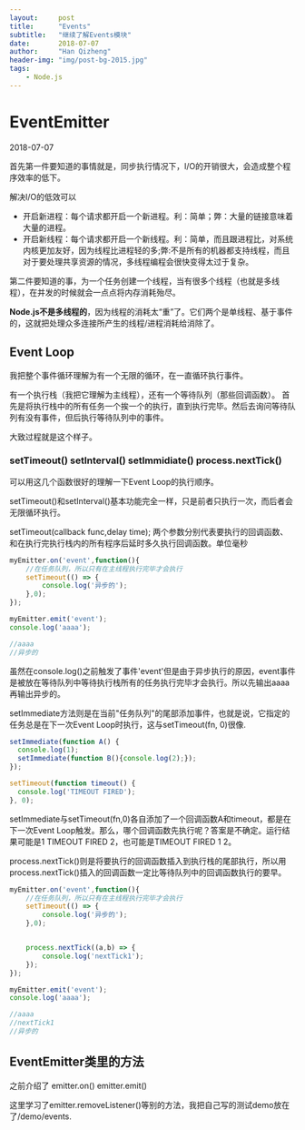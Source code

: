 ```yaml
---
layout:     post
title:      "Events"
subtitle:   "继续了解Events模块"
date:       2018-07-07
author:     "Han Qizheng"
header-img: "img/post-bg-2015.jpg"
tags:
    - Node.js
---
```


# EventEmitter
2018-07-07

首先第一件要知道的事情就是，同步执行情况下，I/O的开销很大，会造成整个程序效率的低下。

解决I/O的低效可以

- 开启新进程：每个请求都开启一个新进程。利：简单；弊：大量的链接意味着大量的进程。
- 开启新线程：每个请求都开启一个新线程。利：简单，而且跟进程比，对系统内核更加友好，因为线程比进程轻的多;弊:不是所有的机器都支持线程，而且对于要处理共享资源的情况，多线程编程会很快变得太过于复杂。

第二件要知道的事，为一个任务创建一个线程，当有很多个线程（也就是多线程），在并发的时候就会一点点将内存消耗殆尽。

**Node.js不是多线程的**，因为线程的消耗太“重”了。它们两个是单线程、基于事件的，这就把处理众多连接所产生的线程/进程消耗给消除了。

## Event Loop

我把整个事件循环理解为有一个无限的循环，在一直循环执行事件。

有一个执行栈（我把它理解为主线程），还有一个等待队列（那些回调函数）。
首先是将执行栈中的所有任务一个挨一个的执行，直到执行完毕。然后去询问等待队列有没有事件，但后执行等待队列中的事件。

大致过程就是这个样子。

### setTimeout() setInterval() setImmidiate() process.nextTick()

可以用这几个函数很好的理解一下Event Loop的执行顺序。

setTimeout()和setInterval()基本功能完全一样，只是前者只执行一次，而后者会无限循环执行。

setTimeout(callback func,delay time);
两个参数分别代表要执行的回调函数、和在执行完执行栈内的所有程序后延时多久执行回调函数。单位毫秒

```js
myEmitter.on('event',function(){ 
    //在任务队列，所以只有在主线程执行完毕才会执行
    setTimeout(() => {
        console.log('异步的');
    },0);
});

myEmitter.emit('event');
console.log('aaaa');

//aaaa
//异步的
```
虽然在console.log()之前触发了事件'event'但是由于异步执行的原因，event事件是被放在等待队列中等待执行栈所有的任务执行完毕才会执行。所以先输出aaaa再输出异步的。

setImmediate方法则是在当前"任务队列"的尾部添加事件，也就是说，它指定的任务总是在下一次Event Loop时执行，这与setTimeout(fn, 0)很像.
```js
setImmediate(function A() {
  console.log(1);
  setImmediate(function B(){console.log(2);});
});

setTimeout(function timeout() {
  console.log('TIMEOUT FIRED');
}, 0);
```
setImmediate与setTimeout(fn,0)各自添加了一个回调函数A和timeout，都是在下一次Event Loop触发。那么，哪个回调函数先执行呢？答案是不确定。运行结果可能是1  TIMEOUT FIRED  2，也可能是TIMEOUT FIRED  1  2。

process.nextTick()则是将要执行的回调函数插入到执行栈的尾部执行，所以用process.nextTick()插入的回调函数一定比等待队列中的回调函数执行的要早。
```js
myEmitter.on('event',function(){ 
    //在任务队列，所以只有在主线程执行完毕才会执行
    setTimeout(() => {
        console.log('异步的');
    },0);


    process.nextTick((a,b) => {
        console.log('nextTick1');
    });
});

myEmitter.emit('event');
console.log('aaaa');

//aaaa
//nextTick1
//异步的
```

## EventEmitter类里的方法

之前介绍了 emitter.on()  emitter.emit()

这里学习了emitter.removeListener()等别的方法，我把自己写的测试demo放在了/demo/events.





